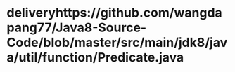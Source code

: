 # deliveryhttps://github.com/wangdapang77/Java8-Source-Code/blob/master/src/main/jdk8/java/util/function/Predicate.java
